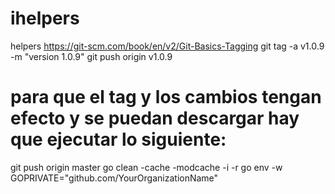 # ihelpers
helpers
https://git-scm.com/book/en/v2/Git-Basics-Tagging
git tag -a v1.0.9 -m "version 1.0.9"
git push origin v1.0.9

# para que el tag y los cambios tengan efecto y se puedan descargar hay que ejecutar lo siguiente:
git push origin master
go clean -cache -modcache -i -r
go env -w GOPRIVATE="github.com/YourOrganizationName"